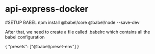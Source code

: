 # api-express-docker

#SETUP BABEL
npm install @babel/core @babel/node --save-dev

After that, we need to create a file called .babelrc which contains all the babel configuration

{
  "presets": ["@babel/preset-env"]
}